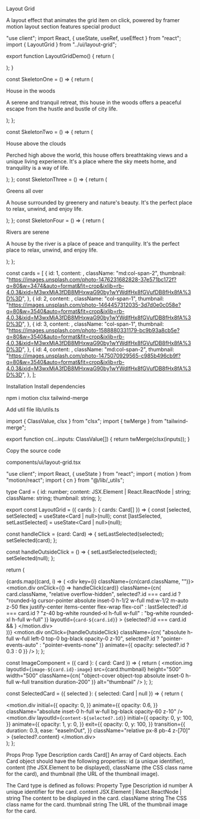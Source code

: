 Layout Grid

A layout effect that animates the grid item on click, powered by framer motion layout
section
features
special
product

"use client";
import React, { useState, useRef, useEffect } from "react";
import { LayoutGrid } from "../ui/layout-grid";
 
export function LayoutGridDemo() {
  return (
    <div className="h-screen py-20 w-full">
      <LayoutGrid cards={cards} />
    </div>
  );
}
 
const SkeletonOne = () => {
  return (
    <div>
      <p className="font-bold md:text-4xl text-xl text-white">
        House in the woods
      </p>
      <p className="font-normal text-base text-white"></p>
      <p className="font-normal text-base my-4 max-w-lg text-neutral-200">
        A serene and tranquil retreat, this house in the woods offers a peaceful
        escape from the hustle and bustle of city life.
      </p>
    </div>
  );
};
 
const SkeletonTwo = () => {
  return (
    <div>
      <p className="font-bold md:text-4xl text-xl text-white">
        House above the clouds
      </p>
      <p className="font-normal text-base text-white"></p>
      <p className="font-normal text-base my-4 max-w-lg text-neutral-200">
        Perched high above the world, this house offers breathtaking views and a
        unique living experience. It&apos;s a place where the sky meets home,
        and tranquility is a way of life.
      </p>
    </div>
  );
};
const SkeletonThree = () => {
  return (
    <div>
      <p className="font-bold md:text-4xl text-xl text-white">
        Greens all over
      </p>
      <p className="font-normal text-base text-white"></p>
      <p className="font-normal text-base my-4 max-w-lg text-neutral-200">
        A house surrounded by greenery and nature&apos;s beauty. It&apos;s the
        perfect place to relax, unwind, and enjoy life.
      </p>
    </div>
  );
};
const SkeletonFour = () => {
  return (
    <div>
      <p className="font-bold md:text-4xl text-xl text-white">
        Rivers are serene
      </p>
      <p className="font-normal text-base text-white"></p>
      <p className="font-normal text-base my-4 max-w-lg text-neutral-200">
        A house by the river is a place of peace and tranquility. It&apos;s the
        perfect place to relax, unwind, and enjoy life.
      </p>
    </div>
  );
};
 
const cards = [
  {
    id: 1,
    content: <SkeletonOne />,
    className: "md:col-span-2",
    thumbnail:
      "https://images.unsplash.com/photo-1476231682828-37e571bc172f?q=80&w=3474&auto=format&fit=crop&ixlib=rb-4.0.3&ixid=M3wxMjA3fDB8MHxwaG90by1wYWdlfHx8fGVufDB8fHx8fA%3D%3D",
  },
  {
    id: 2,
    content: <SkeletonTwo />,
    className: "col-span-1",
    thumbnail:
      "https://images.unsplash.com/photo-1464457312035-3d7d0e0c058e?q=80&w=3540&auto=format&fit=crop&ixlib=rb-4.0.3&ixid=M3wxMjA3fDB8MHxwaG90by1wYWdlfHx8fGVufDB8fHx8fA%3D%3D",
  },
  {
    id: 3,
    content: <SkeletonThree />,
    className: "col-span-1",
    thumbnail:
      "https://images.unsplash.com/photo-1588880331179-bc9b93a8cb5e?q=80&w=3540&auto=format&fit=crop&ixlib=rb-4.0.3&ixid=M3wxMjA3fDB8MHxwaG90by1wYWdlfHx8fGVufDB8fHx8fA%3D%3D",
  },
  {
    id: 4,
    content: <SkeletonFour />,
    className: "md:col-span-2",
    thumbnail:
      "https://images.unsplash.com/photo-1475070929565-c985b496cb9f?q=80&w=3540&auto=format&fit=crop&ixlib=rb-4.0.3&ixid=M3wxMjA3fDB8MHxwaG90by1wYWdlfHx8fGVufDB8fHx8fA%3D%3D",
  },
];

Installation
Install dependencies

npm i motion clsx tailwind-merge

Add util file
lib/utils.ts

import { ClassValue, clsx } from "clsx";
import { twMerge } from "tailwind-merge";
 
export function cn(...inputs: ClassValue[]) {
  return twMerge(clsx(inputs));
}

Copy the source code

components/ui/layout-grid.tsx

"use client";
import React, { useState } from "react";
import { motion } from "motion/react";
import { cn } from "@/lib/_utils";

 
type Card = {
  id: number;
  content: JSX.Element | React.ReactNode | string;
  className: string;
  thumbnail: string;
};
 
export const LayoutGrid = ({ cards }: { cards: Card[] }) => {
  const [selected, setSelected] = useState<Card | null>(null);
  const [lastSelected, setLastSelected] = useState<Card | null>(null);
 
  const handleClick = (card: Card) => {
    setLastSelected(selected);
    setSelected(card);
  };
 
  const handleOutsideClick = () => {
    setLastSelected(selected);
    setSelected(null);
  };
 
  return (
    <div className="w-full h-full p-10 grid grid-cols-1 md:grid-cols-3  max-w-7xl mx-auto gap-4 relative">
      {cards.map((card, i) => (
        <div key={i} className={cn(card.className, "")}>
          <motion.div
            onClick={() => handleClick(card)}
            className={cn(
              card.className,
              "relative overflow-hidden",
              selected?.id === card.id
                ? "rounded-lg cursor-pointer absolute inset-0 h-1/2 w-full md:w-1/2 m-auto z-50 flex justify-center items-center flex-wrap flex-col"
                : lastSelected?.id === card.id
                ? "z-40 bg-white rounded-xl h-full w-full"
                : "bg-white rounded-xl h-full w-full"
            )}
            layoutId={`card-${card.id}`}
          >
            {selected?.id === card.id && <SelectedCard selected={selected} />}
            <ImageComponent card={card} />
          </motion.div>
        </div>
      ))}
      <motion.div
        onClick={handleOutsideClick}
        className={cn(
          "absolute h-full w-full left-0 top-0 bg-black opacity-0 z-10",
          selected?.id ? "pointer-events-auto" : "pointer-events-none"
        )}
        animate={{ opacity: selected?.id ? 0.3 : 0 }}
      />
    </div>
  );
};
 
const ImageComponent = ({ card }: { card: Card }) => {
  return (
    <motion.img
      layoutId={`image-${card.id}-image`}
      src={card.thumbnail}
      height="500"
      width="500"
      className={cn(
        "object-cover object-top absolute inset-0 h-full w-full transition duration-200"
      )}
      alt="thumbnail"
    />
  );
};
 
const SelectedCard = ({ selected }: { selected: Card | null }) => {
  return (
    <div className="bg-transparent h-full w-full flex flex-col justify-end rounded-lg shadow-2xl relative z-[60]">
      <motion.div
        initial={{
          opacity: 0,
        }}
        animate={{
          opacity: 0.6,
        }}
        className="absolute inset-0 h-full w-full bg-black opacity-60 z-10"
      />
      <motion.div
        layoutId={`content-${selected?.id}`}
        initial={{
          opacity: 0,
          y: 100,
        }}
        animate={{
          opacity: 1,
          y: 0,
        }}
        exit={{
          opacity: 0,
          y: 100,
        }}
        transition={{
          duration: 0.3,
          ease: "easeInOut",
        }}
        className="relative px-8 pb-4 z-[70]"
      >
        {selected?.content}
      </motion.div>
    </div>
  );
};

Props
Prop	Type	Description
cards	Card[]	An array of Card objects. Each Card object should have the following properties: id (a unique identifier), content (the JSX.Element to be displayed), className (the CSS class name for the card), and thumbnail (the URL of the thumbnail image).

The Card type is defined as follows:
Property	Type	Description
id	number	A unique identifier for the card.
content	JSX.Element | React.ReactNode | string	The content to be displayed in the card.
className	string	The CSS class name for the card.
thumbnail	string	The URL of the thumbnail image for the card.